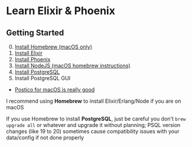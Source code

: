 # Learn Elixir & Phoenix

## Getting Started

0. [Install Homebrew (macOS only)](https://brew.sh/)
1. [Install Elixir](https://elixir-lang.org/install.html)
2. [Install Phoenix](https://phoenixframework.org/)
3. [Install NodeJS (macOS homebrew instructions)](https://www.dyclassroom.com/howto-mac/how-to-install-nodejs-and-npm-on-mac-using-homebrew)
4. [Install PostgreSQL](https://www.postgresql.org/download/)
5. Install PostgreSQL GUI
  * [Postico for macOS is really good](https://eggerapps.at/postico/)

I recommend using **Homebrew** to install Elixir/Erlang/Node if you are on macOS

If you use Homebrew to install **PostgreSQL**, just be careful you don't `brew upgrade all` or whatever and upgrade it without planning; PSQL version changes (like 19 to 20) sometimes cause compatibility issues with your data/config if not done properly
